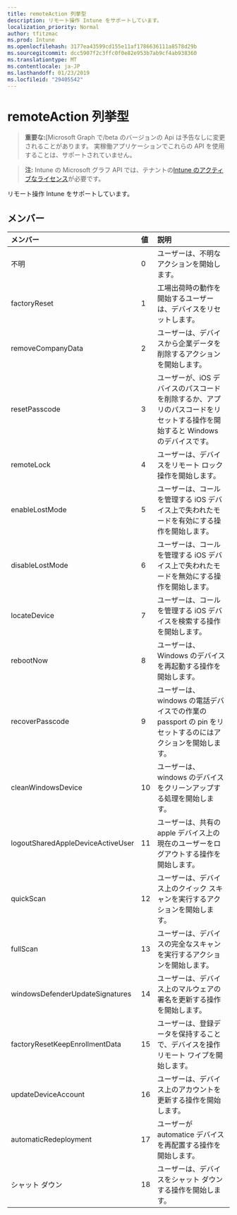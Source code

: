 ```yaml
---
title: remoteAction 列挙型
description: リモート操作 Intune をサポートしています。
localization_priority: Normal
author: tfitzmac
ms.prod: Intune
ms.openlocfilehash: 3177ea43599cd155e11af1786636111a8578d29b
ms.sourcegitcommit: dcc5907f2c3ffc0f0e82e953b7ab9cf4ab938360
ms.translationtype: MT
ms.contentlocale: ja-JP
ms.lasthandoff: 01/23/2019
ms.locfileid: "29405542"
---
```

# <a name="remoteaction-enum-type"></a>remoteAction 列挙型

> **重要な:**[Microsoft Graph で/beta のバージョンの Api は予告なしに変更されることがあります。 実稼働アプリケーションでこれらの API を使用することは、サポートされていません。

> **注:** Intune の Microsoft グラフ API では、テナントの[Intune のアクティブなライセンス](https://go.microsoft.com/fwlink/?linkid=839381)が必要です。

リモート操作 Intune をサポートしています。

## <a name="members"></a>メンバー
|メンバー|値|説明|
|:---|:---|:---|
|不明|0|ユーザーは、不明なアクションを開始します。|
|factoryReset|1|工場出荷時の動作を開始するユーザーは、デバイスをリセットします。 |
|removeCompanyData|2|ユーザーは、デバイスから企業データを削除するアクションを開始します。 |
|resetPasscode|3|ユーザーが、iOS デバイスのパスコードを削除するか、アプリのパスコードをリセットする操作を開始すると Windows のデバイスです。 |
|remoteLock|4|ユーザーは、デバイスをリモート ロック操作を開始します。|
|enableLostMode|5|ユーザーは、コールを管理する iOS デバイス上で失われたモードを有効にする操作を開始します。|
|disableLostMode|6|ユーザーは、コールを管理する iOS デバイス上で失われたモードを無効にする操作を開始します。|
|locateDevice|7|ユーザーは、コールを管理する iOS デバイスを検索する操作を開始します。|
|rebootNow|8|ユーザーは、Windows のデバイスを再起動する操作を開始します。|
|recoverPasscode|9|ユーザーは、windows の電話デバイスでの作業の passport の pin をリセットするのにはアクションを開始します。|
|cleanWindowsDevice|10|ユーザーは、windows のデバイスをクリーンアップする処理を開始します。|
|logoutSharedAppleDeviceActiveUser|11|ユーザーは、共有の apple デバイス上の現在のユーザーをログアウトする操作を開始します。|
|quickScan|12|ユーザーは、デバイス上のクイック スキャンを実行するアクションを開始します。|
|fullScan|13|ユーザーは、デバイスの完全なスキャンを実行するアクションを開始します。|
|windowsDefenderUpdateSignatures|14|ユーザーは、デバイス上のマルウェアの署名を更新する操作を開始します。|
|factoryResetKeepEnrollmentData|15|ユーザーは、登録データを保持することで、デバイスを操作リモート ワイプを開始します。|
|updateDeviceAccount|16|ユーザーは、デバイス上のアカウントを更新する操作を開始します。|
|automaticRedeployment|17|ユーザーが automatice デバイスを再配置する操作を開始します。|
|シャット ダウン|18|ユーザーは、デバイスをシャット ダウンする操作を開始します。|




